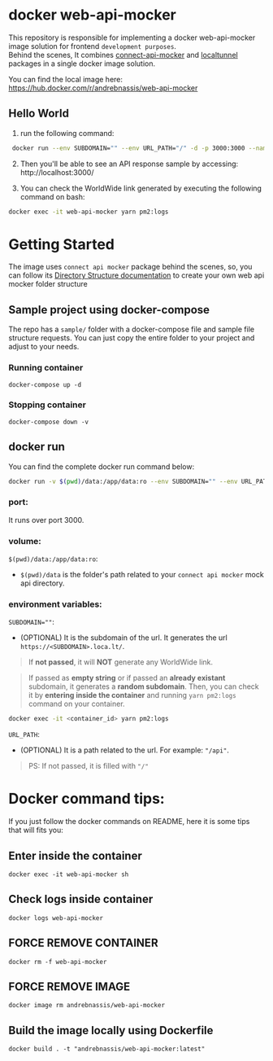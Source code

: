# docker web-api-mocker
This repository is responsible for implementing a docker web-api-mocker image solution for frontend `development purposes`.  
Behind the scenes, It combines [connect-api-mocker](https://github.com/muratcorlu/connect-api-mocker) and [localtunnel](https://github.com/localtunnel/localtunnel) packages in a single docker image solution.

You can find the local image here:
https://hub.docker.com/r/andrebnassis/web-api-mocker

## Hello World

1. run the following command:  
```bash
 docker run --env SUBDOMAIN="" --env URL_PATH="/" -d -p 3000:3000 --name web-api-mocker andrebnassis/web-api-mocker
```

2. Then you'll be able to see an API response sample by accessing:  
http://localhost:3000/  

3. You can check the WorldWide link generated by executing the following command on bash:

```bash
docker exec -it web-api-mocker yarn pm2:logs
```

# Getting Started

The image uses `connect api mocker` package behind the scenes, so, you can follow its [Directory Structure documentation](https://github.com/muratcorlu/connect-api-mocker#directory-structure) to create your own web api mocker folder structure

## Sample project using docker-compose

The repo has a `sample/` folder with a docker-compose file and sample file structure requests. You can just copy the entire folder to your project and adjust to your needs.

### Running container
`docker-compose up -d`

### Stopping container
`docker-compose down -v`

## docker run

You can find the complete docker run command below:

```bash
docker run -v $(pwd)/data:/app/data:ro --env SUBDOMAIN="" --env URL_PATH="/" -d -p 3000:3000 --name web-api-mocker andrebnassis/web-api-mocker
```

### port:

It runs over port 3000.
### volume:

`$(pwd)/data:/app/data:ro`:  

- `$(pwd)/data` is the folder's path related to your `connect api mocker` mock api directory.  

### environment variables:

`SUBDOMAIN=""`:  
- (OPTIONAL) It is the subdomain of the url. It generates the url `https://<SUBDOMAIN>.loca.lt/`.  

> If **not passed**, it will **NOT** generate any WorldWide link.

> If passed as **empty string** or if passed an **already existant** subdomain, it generates a **random subdomain**. Then, you can check it by **entering inside the container** and running `yarn pm2:logs` command on your container. 

```bash
docker exec -it <container_id> yarn pm2:logs
```

`URL_PATH`:  
- (OPTIONAL) It is a path related to the url. For example: `"/api"`.  
> PS: If not passed, it is filled with `"/"`  


# Docker command tips:

If you just follow the docker commands on README, here it is some tips that will fits you:
## Enter inside the container  
`docker exec -it web-api-mocker sh`

## Check logs inside container  
`docker logs web-api-mocker`

## FORCE REMOVE CONTAINER  
`docker rm -f web-api-mocker`

## FORCE REMOVE IMAGE  
`docker image rm andrebnassis/web-api-mocker`
## Build the image locally using Dockerfile
`docker build . -t "andrebnassis/web-api-mocker:latest"`